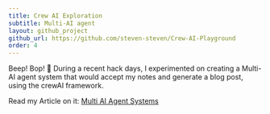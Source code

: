 ```yaml
---
title: Crew AI Exploration
subtitle: Multi-AI agent
layout: github_project
github_url: https://github.com/steven-steven/Crew-AI-Playground
order: 4
---
```


Beep! Bop! 🤖 During a recent hack days, I experimented on creating a Multi-AI agent system that would accept my notes and generate a blog post, using the crewAI framework.

Read my Article on it: [Multi AI Agent Systems](/blog/multi-ai-agent-systems)
